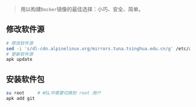 > 用以构建`Docker`镜像的最佳选择：小巧、安全、简单。

## 修改软件源

```sh
# 修改软件源
sed -i 's/dl-cdn.alpinelinux.org/mirrors.tuna.tsinghua.edu.cn/g' /etc/apk/repositories
# 更新软件源
apk update
```

## 安装软件包

``` sh
su root 	# WSL中需要切换到 root 用户
apk add git
```
